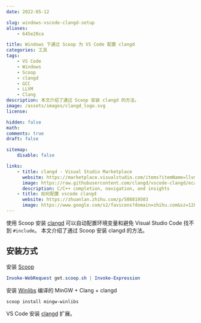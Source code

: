 ```yaml
---
date: 2022-05-12

slug: windows-vscode-clangd-setup
aliases:
    - 645e20ca

title: Windows 下通过 Scoop 为 VS Code 配置 clangd
categories: 工具
tags:
    - VS Code
    - Windows
    - Scoop
    - clangd
    - GCC
    - LLVM
    - Clang
description: 本文介绍了通过 Scoop 安装 clangd 的方法。
image: /assets/images/clangd_logo.svg
license:

hidden: false
math:
comments: true
draft: false

sitemap:
    disable: false

links:
    - title: clangd - Visual Studio Marketplace
      website: https://marketplace.visualstudio.com/items?itemName=llvm-vs-code-extensions.vscode-clangd
      image: https://raw.githubusercontent.com/clangd/vscode-clangd/eca1e05a39c4e987dca6247d825dfbe92fd5996f/icon.png
      description: C/C++ completion, navigation, and insights
    - title: 如何配置 vscode clangd
      website: https://zhuanlan.zhihu.com/p/508819503
      image: https://www.google.com/s2/favicons?domain=zhihu.com&sz=128
---
```


使用 Scoop 安装 [clangd](https://clangd.llvm.org/) 可以自动配置环境变量和避免 Visual Studio Code 找不到 `#include`。
本文介绍了通过 Scoop 安装 clangd 的方法。

<!--more-->

## 安装方式

安装 [Scoop](https://scoop.sh/)

```powershell
Invoke-WebRequest get.scoop.sh | Invoke-Expression
```

安装 [Winlibs](https://winlibs.com/) 编译的 MinGW + Clang + clangd

```powershell
scoop install mingw-winlibs
```

VS Code 安装 [clangd](https://marketplace.visualstudio.com/items?itemName=llvm-vs-code-extensions.vscode-clangd) 扩展。
